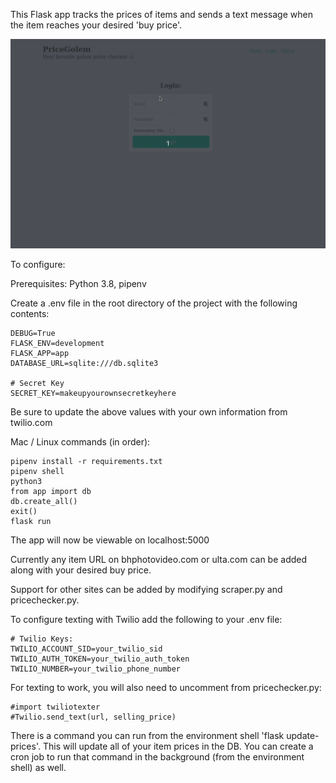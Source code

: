 This Flask app tracks the prices of items and sends a text message when the item reaches your desired 'buy price'.

![gif-of-pricegolem-web-application](static/images/pricegolem.gif)

To configure: 

Prerequisites: Python 3.8, pipenv

Create a .env file in the root directory of the project with the following contents:
```
DEBUG=True
FLASK_ENV=development
FLASK_APP=app
DATABASE_URL=sqlite:///db.sqlite3

# Secret Key
SECRET_KEY=makeupyourownsecretkeyhere
```
Be sure to update the above values with your own information from twilio.com

Mac / Linux commands (in order):
```
pipenv install -r requirements.txt
pipenv shell
python3
from app import db
db.create_all()
exit()
flask run
```
The app will now be viewable on localhost:5000

Currently any item URL on bhphotovideo.com or ulta.com can be added along with your desired buy price. 

Support for other sites can be added by modifying scraper.py and pricechecker.py.

To configure texting with Twilio add the following to your .env file:
```
# Twilio Keys:
TWILIO_ACCOUNT_SID=your_twilio_sid
TWILIO_AUTH_TOKEN=your_twilio_auth_token
TWILIO_NUMBER=your_twilio_phone_number
```

For texting to work, you will also need to uncomment from pricechecker.py:
```
#import twiliotexter
#Twilio.send_text(url, selling_price)
```

There is a command you can run from the environment shell 'flask update-prices'. This will update all of your item prices in the DB. You can create a cron job to run that command in the background (from the environment shell) as well. 